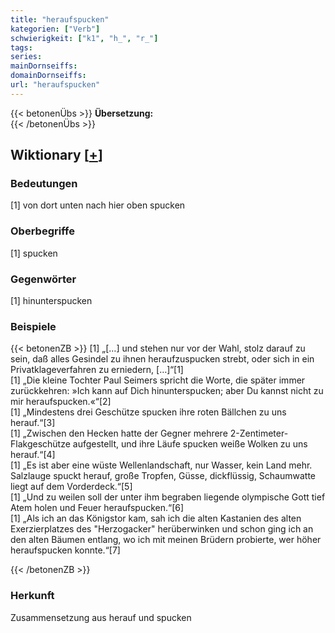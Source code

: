 ```yaml
---
title: "heraufspucken"
kategorien: ["Verb"]
schwierigkeit: ["k1", "h_", "r_"]
tags:
series:
mainDornseiffs:
domainDornseiffs:
url: "heraufspucken"
---
```


{{< betonenÜbs >}}
**Übersetzung:**  
{{< /betonenÜbs >}}

## Wiktionary [[+](https://de.wiktionary.org/wiki/heraufspucken)]

### Bedeutungen
[1] von dort unten nach hier oben spucken  

### Oberbegriffe
[1] spucken  

### Gegenwörter
[1] hinunterspucken  

### Beispiele
{{< betonenZB >}}
[1] „[…] und stehen nur vor der Wahl, stolz darauf zu sein, daß alles Gesindel zu ihnen heraufzuspucken strebt, oder sich in ein Privatklageverfahren zu erniedern, […]“[1]  
[1] „Die kleine Tochter Paul Seimers spricht die Worte, die später immer zurückkehren: »Ich kann auf Dich hinunterspucken; aber Du kannst nicht zu mir heraufspucken.«“[2]  
[1] „Mindestens drei Geschütze spucken ihre roten Bällchen zu uns herauf.“[3]  
[1] „Zwischen den Hecken hatte der Gegner mehrere 2-Zentimeter-Flakgeschütze aufgestellt, und ihre Läufe spucken weiße Wolken zu uns herauf.“[4]  
[1] „Es ist aber eine wüste Wellenlandschaft, nur Wasser, kein Land mehr. Salzlauge spuckt herauf, große Tropfen, Güsse, dickflüssig, Schaumwatte liegt auf dem Vorderdeck.“[5]  
[1] „Und zu weilen soll der unter ihm begraben liegende olympische Gott tief Atem holen und Feuer heraufspucken.“[6]  
[1] „Als ich an das Königstor kam, sah ich die alten Kastanien des alten Exerzierplatzes des "Herzogacker" herüberwinken und schon ging ich an den alten Bäumen entlang, wo ich mit meinen Brüdern probierte, wer höher heraufspucken konnte.“[7]  

{{< /betonenZB >}}
### Herkunft
Zusammensetzung aus herauf und spucken  


